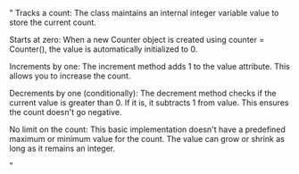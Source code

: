 "
Tracks a count: The class maintains an internal integer variable value to store the current count.


Starts at zero: When a new Counter object is created using counter = Counter(), the value is automatically initialized to 0.


Increments by one: The increment method adds 1 to the value attribute. This allows you to increase the count.



Decrements by one (conditionally): The decrement method checks if the current value is greater than 0. If it is, it subtracts 1 
from value. This ensures the count doesn't go negative.



No limit on the count: This basic implementation doesn't have a predefined maximum or minimum value for the count. The value can grow or shrink as long as it remains an integer.

" 
